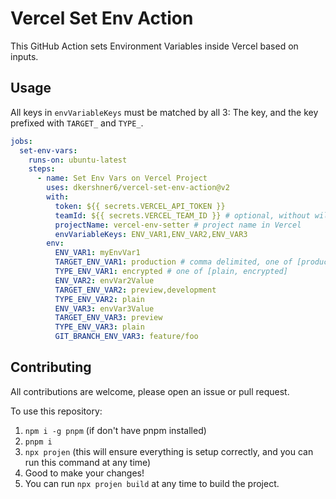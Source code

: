 # Vercel Set Env Action

This GitHub Action sets Environment Variables inside Vercel based on inputs.

## Usage

All keys in `envVariableKeys` must be matched by all 3: The key, and the key prefixed with `TARGET_` and `TYPE_`.

```yaml
jobs:
  set-env-vars:
    runs-on: ubuntu-latest
    steps:
      - name: Set Env Vars on Vercel Project
        uses: dkershner6/vercel-set-env-action@v2
        with:
          token: ${{ secrets.VERCEL_API_TOKEN }}
          teamId: ${{ secrets.VERCEL_TEAM_ID }} # optional, without will use personal
          projectName: vercel-env-setter # project name in Vercel
          envVariableKeys: ENV_VAR1,ENV_VAR2,ENV_VAR3
        env:
          ENV_VAR1: myEnvVar1
          TARGET_ENV_VAR1: production # comma delimited, one of [production, preview, development]
          TYPE_ENV_VAR1: encrypted # one of [plain, encrypted]
          ENV_VAR2: envVar2Value
          TARGET_ENV_VAR2: preview,development
          TYPE_ENV_VAR2: plain
          ENV_VAR3: envVar3Value
          TARGET_ENV_VAR3: preview
          TYPE_ENV_VAR3: plain
          GIT_BRANCH_ENV_VAR3: feature/foo
```

## Contributing

All contributions are welcome, please open an issue or pull request.

To use this repository:
1. `npm i -g pnpm` (if don't have pnpm installed)
2. `pnpm i`
3. `npx projen` (this will ensure everything is setup correctly, and you can run this command at any time)
4. Good to make your changes!
5. You can run `npx projen build` at any time to build the project.
